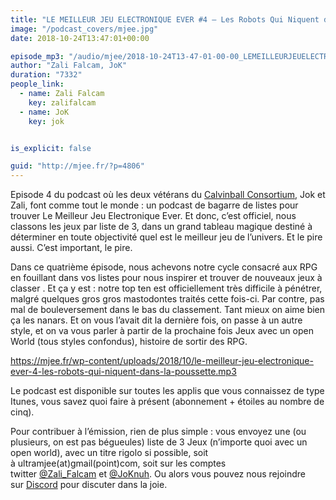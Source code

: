 ```yaml
---
title: "LE MEILLEUR JEU ELECTRONIQUE EVER #4 – Les Robots Qui Niquent dans la Poussette"
image: "/podcast_covers/mjee.jpg"
date: 2018-10-24T13:47:01+00:00

episode_mp3: "/audio/mjee/2018-10-24T13-47-01-00-00_LEMEILLEURJEUELECTRONIQUEEVER4LesRobotsQuiNiquentdanslaPoussette.mp3"
author: "Zali Falcam, JoK"
duration: "7332"
people_link: 
  - name: Zali Falcam
    key: zalifalcam
  - name: JoK
    key: jok


is_explicit: false

guid: "http://mjee.fr/?p=4806"
---
```


<PodcastHeader/>

<!-- ECRIRE LA DESCRIPTION DE L'EPISODE SOUS CETTE LIGNE -->
<p>Episode 4 du podcast où les deux vétérans du&nbsp;<a href="https://calvinballradio.wordpress.com/" rel="nofollow">Calvinball Consortium</a>, Jok et Zali, font comme tout le monde : un podcast de bagarre de listes pour trouver&nbsp;Le Meilleur Jeu Electronique Ever.&nbsp;Et donc, c’est officiel, nous classons les jeux par liste de 3, dans un grand tableau magique destiné à déterminer en toute objectivité quel est le meilleur jeu de l’univers. Et le pire aussi. C’est important, le pire.</p>
<p>Dans ce quatrième épisode, nous achevons notre cycle consacré aux RPG en fouillant dans vos listes pour nous inspirer et trouver de nouveaux jeux à classer . Et ça y est : notre top ten est officiellement très difficile à pénétrer, malgré quelques gros gros mastodontes traités cette fois-ci. Par contre, pas mal de bouleversement dans le bas du classement. Tant mieux on aime bien ça les nanars. Et on vous l’avait dit la dernière fois, on passe à un autre style, et on va vous parler à partir de la prochaine fois&nbsp;Jeux avec un open World&nbsp;(tous styles confondus), histoire de sortir des RPG.</p>
<p><a href="https://mjee.fr/wp-content/uploads/2018/10/le-meilleur-jeu-electronique-ever-4-les-robots-qui-niquent-dans-la-poussette.mp3" rel="nofollow">https://mjee.fr/wp-content/uploads/2018/10/le-meilleur-jeu-electronique-ever-4-les-robots-qui-niquent-dans-la-poussette.mp3</a></p>
<p>Le podcast est disponible sur toutes les applis que vous connaissez de type Itunes, vous savez quoi faire à présent (abonnement + étoiles au nombre de cinq).</p>
<p>Pour contribuer à l’émission, rien de plus simple : vous envoyez une (ou plusieurs, on est pas bégueules) liste de&nbsp;3 Jeux&nbsp;(n’importe quoi avec&nbsp;un open world), avec un titre rigolo si possible, soit à&nbsp;ultramjee(at)gmail(point)com, soit sur les comptes twitter&nbsp;<a href="https://twitter.com/Zali_Falcam" rel="nofollow">@Zali_Falcam</a>&nbsp;et&nbsp;<a href="https://twitter.com/JoKnuh" rel="nofollow">@JoKnuh</a>.&nbsp;Ou alors vous pouvez nous rejoindre sur&nbsp;<a href="https://discord.gg/4RnA9v7" rel="nofollow">Discord</a>&nbsp;pour discuter dans la joie.</p>


